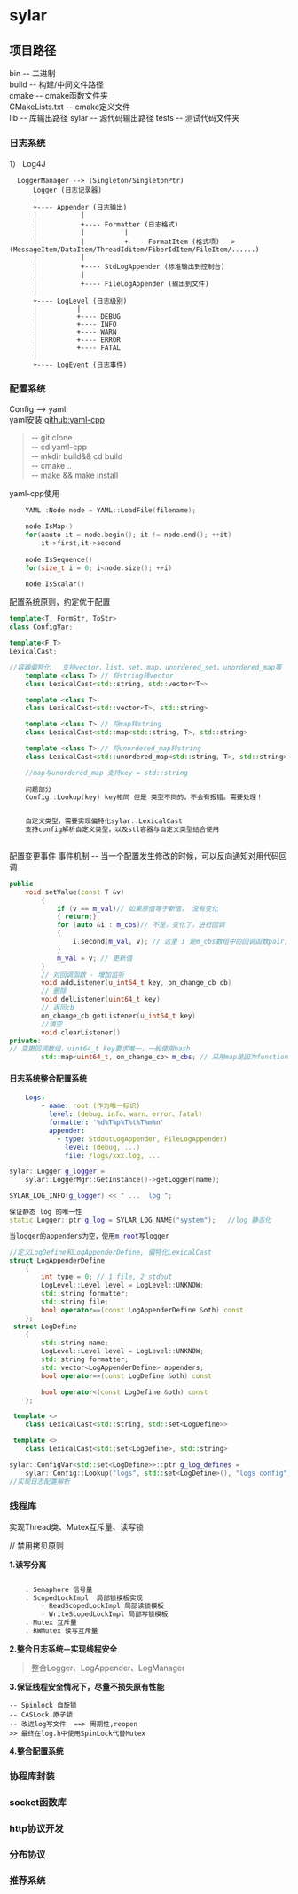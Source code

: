 # sylar

## 项目路径
bin -- 二进制  <br />
build -- 构建/中间文件路径 <br />
cmake -- cmake函数文件夹 <br />
CMakeLists.txt -- cmake定义文件 <br />
lib -- 库输出路径
sylar -- 源代码输出路径
tests -- 测试代码文件夹

### 日志系统
1）     Log4J

      LoggerManager --> (Singleton/SingletonPtr)
          Logger (日志记录器)                                 
          |                                                  
          +---- Appender (日志输出)                           
          |           |                                      
          |           +---- Formatter (日志格式)              
          |           |          |                           
          |           |          +---- FormatItem (格式项) --> (MessageItem/DataItem/ThreadIditem/FiberIdItem/FileItem/......)    
          |           |                                       
          |           +---- StdLogAppender (标准输出到控制台)  
          |           |                                       
          |           +---- FileLogAppender (输出到文件)       
          |                                                   
          +---- LogLevel (日志级别)                            
          |          |                                        
          |          +---- DEBUG                              
          |          +---- INFO                               
          |          +---- WARN                               
          |          +---- ERROR                              
          |          +---- FATAL                              
          |                                                   
          +---- LogEvent (日志事件)                            
### 配置系统
Config --> yaml<br>
yaml安装    <a href="https://github.com/jbeder/yaml-cpp.git" >github:yaml-cpp</a>
> -- git clone<br>
> -- cd yaml-cpp<br>
> -- mkdir build&& cd build<br>
> -- cmake ..  <br>
> -- make && make install<br>

yaml-cpp使用
```cpp
    YAML::Node node = YAML::LoadFile(filename);
    
    node.IsMap()
    for(aauto it = node.begin(); it != node.end(); ++it)
        it->first,it->second
    
    node.IsSequence()
    for(size_t i = 0; i<node.size(); ++i)

    node.IsScalar()
```

配置系统原则，约定优于配置
```cpp
template<T, FormStr, ToStr>
class ConfigVar;

template<F,T>
LexicalCast;

//容器偏特化   支持vector、list、set、map、unordered_set、unordered_map等
    template <class T> // 将string转vector
    class LexicalCast<std::string, std::vector<T>>

    template <class T>
    class LexicalCast<std::vector<T>, std::string>

    template <class T> // 将map转string
    class LexicalCast<std::map<std::string, T>, std::string>

    template <class T> // 将unordered_map转string
    class LexicalCast<std::unordered_map<std::string, T>, std::string>

    //map与unordered_map 支持key = std::string
    
    问题部分
    Config::Lookup(key) key相同 但是 类型不同的，不会有报错。需要处理！


    自定义类型，需要实现偏特化sylar::LexicalCast
    支持config解析自定义类型，以及stl容器与自定义类型结合使用
    
```

配置变更事件
    事件机制 -- 当一个配置发生修改的时候，可以反向通知对用代码回调
```cpp
public:
    void setValue(const T &v)
        {
            if (v == m_val)// 如果原值等于新值， 没有变化
            { return;}
            for (auto &i : m_cbs)// 不是，变化了，进行回调
            {
                i.second(m_val, v); // 这里 i 是m_cbs数组中的回调函数pair,[key, callback]， //通知回调函数当前值和新值
            }
            m_val = v; // 更新值
        }
        // 对回调函数 - 增加监听
        void addListener(u_int64_t key, on_change_cb cb)
        // 删除
        void delListener(uint64_t key)
        // 返回cb
        on_change_cb getListener(u_int64_t key)
        //清空
        void clearListener()
private:
// 变更回调数组，uint64_t key要求唯一，一般使用hash
        std::map<uint64_t, on_change_cb> m_cbs; // 采用map是因为functional中没有比较函数，意味着无法判断是否是相同回调函数
```
#### 日志系统整合配置系统
```yaml
    Logs:
        - name: root (作为唯一标识)
          level: (debug、info、warn、error、fatal)
          formatter: '%d%T%p%T%t%T%m%n'
          appender:
            - type: StdoutLogAppender, FileLogAppender)
              level: (debug, ...)
              file: /logs/xxx.log, ...
```
```cpp
sylar::Logger g_logger = 
    sylar::LoggerMgr::GetInstance()->getLogger(name);

SYLAR_LOG_INFO(g_logger) << " ...  log ";
```

```cpp
保证静态 log 的唯一性
static Logger::ptr g_log = SYLAR_LOG_NAME("system");   //log 静态化

当logger的appenders为空，使用m_root写logger
```

```cpp
//定义LogDefine和LogAppenderDefine, 偏特化LexicalCast
struct LogAppenderDefine
    {
        int type = 0; // 1 file, 2 stdout
        LogLevel::Level level = LogLevel::UNKNOW;
        std::string formatter;
        std::string file;
        bool operator==(const LogAppenderDefine &oth) const
    };
 struct LogDefine
    {
        std::string name;
        LogLevel::Level level = LogLevel::UNKNOW;
        std::string formatter;
        std::vector<LogAppenderDefine> appenders;
        bool operator==(const LogDefine &oth) const

        bool operator<(const LogDefine &oth) const
    };

 template <>
    class LexicalCast<std::string, std::set<LogDefine>>

 template <>
    class LexicalCast<std::set<LogDefine>, std::string>

sylar::ConfigVar<std::set<LogDefine>>::ptr g_log_defines =
    sylar::Config::Lookup("logs", std::set<LogDefine>(), "logs config");
//实现日志配置解析
```

### 线程库

实现Thread类、Mutex互斥量、读写锁

//  禁用拷贝原则

**1.读写分离**
```cpp
    
    . Semaphore 信号量
    . ScopedLockImpl  局部锁模板实现 
        - ReadScopedLockImpl 局部读锁模板
        - WriteScopedLockImpl 局部写锁模板
    . Mutex 互斥量
    . RWMutex 读写互斥量
```
**2.整合日志系统--实现线程安全**

>整合Logger、LogAppender、LogManager

**3.保证线程安全情况下，尽量不损失原有性能**

    -- Spinlock 自旋锁    
    -- CASLock 原子锁
    -- 改进log写文件  ==> 周期性,reopen
    >> 最终在log.h中使用SpinLock代替Mutex
**4.整合配置系统**

### 协程库封装
### socket函数库
### http协议开发
### 分布协议
### 推荐系统